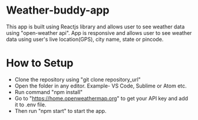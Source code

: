# Weather-buddy-app
This app is built using Reactjs library and allows user to see weather data using "open-weather api". App is responsive and allows user to see weather data using user's live location(GPS), city name, state or pincode.

# How to Setup
* Clone the repository using "git clone repository_url"
* Open the folder in any editor. Example- VS Code, Sublime or Atom etc.
* Run command "npm install"
* Go to "https://home.openweathermap.org" to get your API key and add it to .env file.
* Then run "npm start" to start the app.
